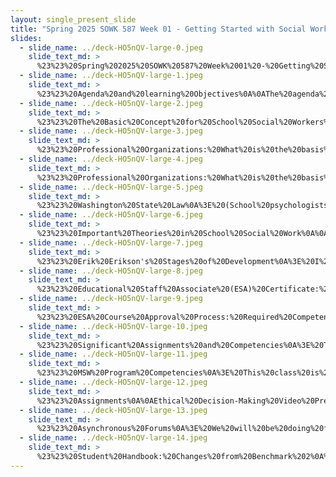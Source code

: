 ```yaml
---
layout: single_present_slide
title: "Spring 2025 SOWK 587 Week 01 - Getting Started with Social Work in Schools"
slides:
  - slide_name: ../deck-HO5nQV-large-0.jpeg
    slide_text_md: >
      %23%23%20Spring%202025%20SOWK%20587%20Week%2001%20-%20Getting%20Started%20with%20Social%20Work%20in%20Schools%0A%0Atitle:%20Spring%202025%20SOWK%20587%20Week%2001%20-%20Getting%20Started%20with%20Social%20Work%20in%20Schools%0Adate:%202025-01-24%2023:19:21%0Alocation:%20Heritage%20University%0Atags:%0A%20%20-%20Heritage%20University%0A%20%20-%20MSW%20Program%0A%20%20-%20SOWK%20587%0Apresentation_video:%20%3E%0A%20%20%22%22%0Adescription:%20%3E%0A%0AMost%20of%20our%20MSW%20students%20are%20placed%20in%20school-based%20practicums%20and%20have%20been%20practicing%20as%20school%20social%20workers.%20School%20social%20work%20is%20a%20distinct%20field%20of%20practice%20within%20social%20work%20with%20our%20own%20professional%20organization%20(%5BSchool%20Social%20Work%20Association%20of%20America%20(SSWAA)%5D(https://www.sswaa.org)%20and%20our%20state%20chapter%20%5BWashington%20Association%20of%20School%20Social%20Workers%20(WASSW)%5D(https://www.wassw.org)).%20The%20NASW%20includes%20it%20as%20an%20%5Barea%20of%20practice%5D(https://www.socialworkers.org/Practice/School-Social-Work)%20and%20the%20ability%20for%20members%20to%20apply%20to%20be%20a%20%5BCertified%20School%20Social%20Work%20Specialist%20(C-SSWS)%5D(https://www.socialworkers.org/Careers/Credentials-Certifications/Apply-for-NASW-Social-Work-Credentials/Certified-School-Social-Work-Specialist).%20This%20class%20provides%20those%20who%20complete%20this%20course%20will%20complete%20the%20educational%20requirements%20for%20an%20%5BEducational%20Staff%20Associate%20with%20an%20Endorsement%20in%20Social%20Work%5D(https://ospi.k12.wa.us/certification/educational-staff-associate-esa-certificates/esa-first-time-applicant/school-social-worker-first-time).%20Week%20one%20of%20Social%20Work%20in%20Schools%20is%20centered%20on%20laying%20the%20groundwork%20for%20what%20we%20think%20of%20as%20school%20social%20work%20and%20this%20course.%20Week%20one%20is%20synchronous,%20with%20class%20on%20Saturday%20(01/25/25).%0A%0AThe%20agenda%20for%20the%20in-person%20class%20is%20as%20follows:%0A%0A-%20Basis%20and%20Foundation%20of%20school%20social%20work%0A-%20Significant%20theories%20in%20school%20social%20work%0A-%20Reviewing%20course%20syllabus%20and%20assignments%0A-%20Developing%20groups%20for%20discussion%20forums%20for%20the%20semester%0A-%20Discuss%20updates%20to%20the%20student%20handbook%0A%0ALearning%20Objective%0A%0A-%20Define%20the%20role%20of%20school%20social%20workers%0A-%20Understand%20professional%20standards%20and%20organizations%0A-%20Identify%20the%20requirements%20and%20expectations%20for%20this%20class%0A%0A%0A
  - slide_name: ../deck-HO5nQV-large-1.jpeg
    slide_text_md: >
      %23%23%20Agenda%20and%20learning%20Objectives%0A%0AThe%20agenda%20for%20the%20in-person%20class%20is%20as%20follows:%0A%0A-%20Basis%20and%20Foundation%20of%20school%20social%20work%0A-%20Significant%20theories%20in%20school%20social%20work%0A-%20Reviewing%20course%20syllabus%20and%20assignments%0A-%20Developing%20groups%20for%20discussion%20forums%20for%20the%20semester%0A-%20Discuss%20updates%20to%20the%20student%20handbook%0A%0ALearning%20Objective%0A%0A-%20Define%20the%20role%20of%20school%20social%20workers%0A-%20Understand%20professional%20standards%20and%20organizations%0A-%20Identify%20the%20requirements%20and%20expectations%20for%20this%20class%0A%0A
  - slide_name: ../deck-HO5nQV-large-2.jpeg
    slide_text_md: >
      %23%23%20The%20Basic%20Concept%20for%20School%20Social%20Workers%0A%0A%3E%20At%20the%20most%20basic%20level,%20school%20social%20workers%20are%20supports%20that%20help%20meet%20at%20the%20intersection%20of%20%0A%0A-%20Home%0A-%20School%0A-%20Community%0A%0A%0A
  - slide_name: ../deck-HO5nQV-large-3.jpeg
    slide_text_md: >
      %23%23%20Professional%20Organizations:%20What%20is%20the%20basis%20of%20Social%20Work%20-%20NASW%0A%3E%20(National%20Association%20of%20Social%20Workers,%202012)%0A%3E%20The%20NASW%20is%20the%20national%20professional%20network%20for%20all%20social%20workers.%20They%20have%20developed%20a%20number%20of%20standards%20and%20area's%20of%20practice.%20They%20include:%0A%0A-%20Ethics%20and%20Values%0A-%20Qualifications%0A-%20Assessment%0A-%20Intervention%0A-%20Decision%20Making%20and%20Practice%20Evaluation%0A-%20Record%20Keeping%0A-%20Workload%20Management%0A-%20Professional%20Development%0A-%20Cultural%20Competence%0A-%20Interdisciplinary%20Leadership%20and%20Collaboration%0A-%20Advocacy%0A%0A%3E%20Some%20of%20the%20areas%20that%20social%20workers%20see%20having%20a%20role%20in%20is...%0A%0A-%20Education/School%20Reform%0A-%20Social%20Justice%0A-%20Multitier%20Interventions%0A%0A%3E%20This%20year%20(2022)%20is%20the%20first%20year%20that%20the%20Pasco%20School%20District%20is%20recognizing%20a%20national%20board%20certification%20equivalency.%20The%20NASW%20is%20the%20organization%20that%20offers%20%0A%0ACertified%20School%20Social%20Work%20Specialist%20(C-SSWS)%0A%0AMany%20of%20us%20are%20also%20independently%20licensed%20by%20the%20health%20department%20with%20credentials%20such%20as%20a%20LICSW.%0A%0A
  - slide_name: ../deck-HO5nQV-large-4.jpeg
    slide_text_md: >
      %23%23%20Professional%20Organizations:%20What%20is%20the%20basis%20of%20Social%20Work%20-%20SSWAA%0A%3E%20(School%20Social%20Worker%20Association%20of%20America,%20n.d.)%0A%3E%20Along%20with%20the%20NASW,%20there%20is%20a%20second%20related%20organization%20that%20is%20specifically%20focused%20on%20school%20social%20workers.%0A%0ARelated%20Services%0A%0A-%20Participating%20in%20special%20education%20assessment%20meetings%20as%20well%20as%20individual%20Educational%20Planning%20Meetings%0A-%20Working%20with%20those%20problems%20in%20a%20child's%20living%20situation%20that%20affect%20the%20child's%20adjustment%20in%20school.%20(home,%20school,%20and%20community)%0A-%20Preparing%20a%20social%20or%20developmental%20history%20on%20a%20child%20with%20a%20disability.%0A-%20Counseling%20(group,%20individual%20and/or%20family)%0A-%20Mobilizing%20family,%20school,%20and%20community%20resources%20to%20enable%20the%20child%20to%20learn%20as%20effectively%20as%20possible%20in%20his%20or%20her%20educational%20program%0A-%20Assisting%20in%20developing%20positive%20behavioral%20intervention%20strategies.%0A%0AServices%20To%20Students%0A%0A-%20Providing%20crisis%20intervention.%0A-%20Developing%20intervention%20strategies%20to%20increase%20academic%20success.%0A-%20Assisting%20with%20conflict%20resolution%20and%20anger%20management.%0A-%20Helping%20the%20child%20develop%20appropriate%20social%20interaction%20skills.%0A-%20Assisting%20the%20child%20in%20understanding%20and%20accepting%20self%20and%20others.%0A%0AServices%20To%20Parent/Families%0A%0A-%20Working%20with%20parents%20to%20facilitate%20their%20support%20in%20their%20children's%20school%20adjustment.%0A-%20Alleviating%20family%20stress%20to%20enable%20the%20child%20to%20function%20more%20effectively%20in%20school%20%26community.%0A-%20Assisting%20parents%20to%20access%20programs%20available%20to%20students%20with%20special%20needs.%0A-%20Assisting%20parents%20in%20accessing%20and%20utilizing%20school%20and%20community%20resources.%0A%0AServices%20To%20School%20Personnel%0A%0A-%20Providing%20staff%20with%20essential%20information%20to%20better%20understand%20factors%20(cultural,%20societal,%20economic,%20familial,%20health,%20etc.)%20affecting%20a%20student's%20performance%20and%20behavior.%0A-%20Assessing%20students%20with%20mental%20health%20concerns.%0A-%20Developing%20staff%20in-service%20training%20programs.%0A-%20Assisting%20teachers%20with%20behavior%20management.%0A-%20Providing%20direct%20support%20to%20staff.%0A%0ASchool-Community%20Liaison%0A%0A-%20Obtaining%20and%20coordinating%20community%20resources%20to%20meet%20students'%20needs.%0A-%20Helping%20school%20districts%20receive%20adequate%20support%20from%20social%20and%20mental%20health%20agencies.%0A-%20Advocating%20for%20new%20and%20improved%20community/school%20service%20to%20meet%20the%20needs%20of%20students%20and%20families.%0A-%20Helping%20the%20system%20respond%20effectively%20to%20each%20child's%20needs.%0A%0AServices%20To%20Districts%0A%0A-%20Assist%20in%20developing%20and%20implementing%20educational%20programs%20for%20children%20for%20exceptional%20children.%0A-%20Developing%20alternative%20programs%20for%20students%20with%20attendance%20concerns%20or%20involvement%20with%20the%20law.%0A-%20Identifying%20and%20reporting%20child%20abuse%20and%20neglect.%0A-%20Providing%20consultation%20regarding%20school%20law%20and%20school%20policy%20including%20IDEA%20and%20Section%20504.%0A-%20Providing%20case%20management%20for%20students%20and%20families%20requiring%20multiple%20resources.%0A%0A
  - slide_name: ../deck-HO5nQV-large-5.jpeg
    slide_text_md: >
      %23%23%20Washington%20State%20Law%0A%3E%20(School%20psychologists%20and%20social%20workers%20-%20Domains%20and%20roles%20RCW%20%C2%A7%2028A.410.044,%202018)%0A%3E%20Social%20workers%20are%20still%20a%20growing%20profession%20in%20schools%20across%20the%20nation%20and%20within%20Washington%20State.%20In%202018,%20there%20was%20the%20legislature%20updated%20the%20the%20RCW%20to%20includes%20some%20new%20definitions%20and%20descriptions%20for%20school%20counselors,%20school%20psychologists,%20and%20social%20workers.%20%0A%0A%0A__The%20purpose%20and%20role%20of%20the%20school%20social%20worker__%20is%20to%20provide%20an%20integral%20link%20between%20school,%20home,%20and%20community%20in%20helping%20students%20achieve%20academic%20and%20social%20success.%20This%20is%20accomplished%20by%20removing%20barriers%20and%20providing%20services%0A%0A-%20Mental%20health%20and%20academic%20counseling%0A-%20support%20for%20students%20and%20parents%0A-%20crisis%20prevention%20and%20intervention%0A-%20professional%20case%20management%0A-%20collaboration%20with%20other%20professionals,%20organizations,%20and%20community%20agencies%0A-%20advocacy%20for%20students%20and%20parents%0A%0ALeadership%20and%20professional%20expertise%0A%0A-%20formation%20of%20school%20discipline%20policies%20and%20procedures%0A-%20school-based%20mental%20health%20services%0A-%20crisis%20management%0A-%20implementation%20of%20social-emotional%20learning%0A-%20other%20support%20services%20that%20impact%20student%20academic%20and%20social-emotional%20success%0A%0A%0A
  - slide_name: ../deck-HO5nQV-large-6.jpeg
    slide_text_md: >
      %23%23%20Important%20Theories%20in%20School%20Social%20Work%0A%0A-%20Systems%20approach%0A-%20Ecological%20perspective%0A-%20Strengths%20perspective%0A-%20Developmental%20theories%0A-%20Evidence-based%20practice%0A-%20Attachment%20Theory%0A-%20Intrapychic%20Humanism%20Theory%0A-%20Play%20Therapy%0A-%20Crisis%20Theory%0A%0A
  - slide_name: ../deck-HO5nQV-large-7.jpeg
    slide_text_md: >
      %23%23%20Erik%20Erikson's%20Stages%20of%20Development%0A%3E%20I%20appreciate%20all%20of%20these%20theories.%20While%20the%20main%20focus%20of%20today's%20session%20is%20going%20to%20be%20related%20to%20the%20syllabus%20I%20wanted%20to%20spend%20a%20little%20time%20diving%20into%20some%20of%20this.%20I%20really%20like%20the%20framing%20of%20Erik%20Erikson.%0A%0APresentation%20I%20did%20as%20a%20parent%20night%0A%0A%3E%20Industry%20vs.%20Inferiority:%20This%20stage%20usually%20occurs%20between%20the%20ages%20of%206%20and%2012.%20%20The%20child%20does%20good%20%E2%80%9Cwork%E2%80%9D%20at%20this%20stage.%20This%20entails%20both%20school%20work%20and%20%20play%20outside%20of%20their%20family.%20Their%20%E2%80%9Cwork%E2%80%9D%20is%20to%20develop%20skills%20in%20new%20tasks.%20(p.%2014)%0A%0A%5BSmall%20Group%20Activity%5D%20Small%20groups%20discuss%20and%20then%20share%20back%20with%20whole%20group:%0A%0A-%20What%20if%20the%20student%20has%20ADHD%20or%20a%20disability%0A-%20How%20does%20this%20impact%20the%20work%20we%20do%20with%20our%20clients%0A-%20How%20do%20you%20see%20this%20with%20any%20current%20clients%0A%0A%0A
  - slide_name: ../deck-HO5nQV-large-8.jpeg
    slide_text_md: >
      %23%23%20Educational%20Staff%20Associate%20(ESA)%20Certificate:%20First%20Time%20Application%0A%3E%20This%20class%20has%20a%20unique%20aspect%20to%20it,%20that%20when%20you%20finish%20the%20class%20you%20will%20have%20completed%20one%20of%20the%20requirements%20towards%20obtaining%20a%20ESA.%0A%0AInfo%20can%20be%20found%20at:%20%3Chttps://ospi.k12.wa.us/certification/educational-staff-associate-esa-certificates%3E%0A%0AThe%20process%20is:%0A%0A-%20Master's%20degree%20in%20social%20work%20(official%20transcripts)%0A-%20Complete%20an%20ESA%20course%20approved%20by%20the%20Professional%20Educational%20Standards%20Board%20(PESB).%0A-%20Submit%20fingerprints%20for%20a%20background%20check%20if%20a%20valid%20certificate%20is%20not%20already%20on%20record%0A-%20Pay%20Fee%20and%20Apply%20%20at%20OSPI%0A%0A
  - slide_name: ../deck-HO5nQV-large-9.jpeg
    slide_text_md: >
      %23%23%20ESA%20Course%20Approval%20Process:%20Required%20Competencies%0A%3E%20Across%20this%20course,%20there%20is%20content%20for%20this%20course%20specifically%20designed%20(and%20approved)%20to%20provide%20the%20required%20content%20to%20be%20a%20approved%20ESA%20Course.%20The%20seven%20identified%20competencies%20are%20as%20follows:%0A%0AA.%20Demonstrate%20an%20understanding%20of%20school%20and%20special%20education%20laws%20and%20policies%20(national,%20state,%20and%20local)%20and%20their%20application%20to%20decision-making%20processes%20in%20the%20educational%20setting.%20%20%0AB.%20Understand%20and%20demonstrate%20knowledge%20of%20working%20within%20the%20culture%20of%20the%20schools,%20creating%20an%20environment%20that%20fosters%20safety,%20health,%20and%20learning%20for%20the%20students.%20%20%0AC.%20Demonstrate%20knowledge%20of%20appropriate%20resources%20in%20the%20school%20setting.%20%20%20%0AD.%20Demonstrate%20knowledge%20of%20collaboration%20with%20team%20members%20which%20may%20include%20parents,%20teachers,%20administrators,%20and%20others%20to%20support%20learning%20outcomes%20for%20all%20students.%20%20%0AE.%20Demonstrate%20knowledge%20of%20how%20to%20support%20the%20outcomes%20for%20all%20students%20through%20strategies%20such%20as%20scientifically-based%20practices,%20collaborative%20teaming,%20and%20ethical%20decision%20making.%20%20%0AF.%20Use%20professional%20standards%20to%20inform%20professional%20growth%20planning.%20%20%0AG.%20Demonstrate%20an%20understanding%20of%20the%20use%20of%20human,%20community,%20and%20technological%20resources.%20%20%0A%0AWhile%20these%20topics%20are%20broad%20and%20the%20content%20is%20interrelated%20across%20all%20of%20the%20content%20of%20the%20course,%20there%20are%20some%20days%20and%20activities%20that%20have%20been%20specifically%20designed%20to%20address%20these.%20You%20can%20see%20the%20table%20that%20shows%20which%20weeks%20and%20the%20format%20(e.g.,%20in-person%20or%20asynchronous)%20we%20will%20be%20focusing%20on%20each%20competency.%0A%0A%7C%20Required%20Outcomes%20%7C%20Week%20%7C%20Format%20%7C%0A%7C---%7C---%7C---%7C%0A%7C%20A.%20Demonstrate%20an%20understanding%20of%20school%20and%20special%20education%20laws%20and%20policies%20(national,%20state,%20and%20local)%20and%20their%20application%20to%20decision-making%20processes%20in%20the%20educational%20setting.%20%7C%204%20%7C%20Async%20%7C%0A%7C%20B.%20Understand%20and%20demonstrate%20knowledge%20of%20working%20within%20the%20culture%20of%20the%20schools,%20creating%20an%20environment%20that%20fosters%20safety,%20health,%20and%20learning%20for%20the%20students.%20%7C%203%20%26%207%20%7C%20Async%20%7C%0A%7C%20C.%20Demonstrate%20knowledge%20of%20appropriate%20resources%20in%20the%20school%20setting.%20%20%7C%2012%20%7C%20Sync/Async%20%7C%0A%7C%20D.%20Demonstrate%20knowledge%20of%20collaboration%20with%20team%20members%20which%20may%20include%20parents,%20teachers,%20administrators,%20and%20others%20to%20support%20learning%20outcomes%20for%20all%20students.%20%7C%205%20%7C%20Sync/Async%20%7C%0A%7C%20E.%20Demonstrate%20knowledge%20of%20how%20to%20support%20the%20outcomes%20for%20all%20students%20through%20strategies%20such%20as%20scientifically-based%20practices,%20collaborative%20teaming,%20and%20ethical%20decision%20making.%20%7C%206%20%26%2010%20%7C%20Sync/Async%20%7C%0A%7C%20F.%20Use%20professional%20standards%20to%20inform%20professional%20growth%20planning.%20%7C%2014%20%7C%20Async%20%7C%0A%7C%20G.%20Demonstrate%20an%20understanding%20of%20the%20use%20of%20human,%20community,%20and%20technological%20resources.%20%7C%208%20%7C%20Async%20%7C%0A%0A%3Cdiv%20style%3D%22text-align:%20center%22%20markdown%3D%221%22%3E%0AReference%0A%3C/div%3E%0A%3Cdiv%20style%3D%22margin:%200%200%200%202em;%20text-indent:%20-2em;%22%20markdown%3D%221%22%3E%0A%0AProfessional%20transitions%20to%20public%20schools%20course%20work%20requirement,%20WAC%20181-79A-224%20(2021).%20%3Chttps://app.leg.wa.gov/wac/default.aspx%3Fcite%3D181-79A-224%3E%0A%0A%3C/div%3E%0A%0A
  - slide_name: ../deck-HO5nQV-large-10.jpeg
    slide_text_md: >
      %23%23%20Significant%20Assignments%20and%20Competencies%0A%3E%20There%20are%20a%20number%20of%20activities%20and%20tasks%20that%20you%20will%20do%20to%20learn%20about%20and%20demonstrate%20these%20competencies.%0A%0AFirst%20there%20four%20(five%20if%20you%20count%20forums)%20significant%20assignments%20this%20semester:%0A%0AA-01%20School%20Intervention%20Assessment%20and%20Plan%0AA-03%20Ethical%20Decision-Making%20Video%20Presentation%0AA-04%20School-Related%20Problem%20Factsheet%0AA-05%20Social%20Policy%20Macro%20Issue%0A%0AThese%20all%20fit%20within%20a%20few%20of%20the%20competencies.%0A%0AIn%20my%20application%20for%20PESB,%20I%20also%20described%20a%20number%20of%20other%20ways%20that%20you%20will%20learn%20about%20this%20content:%0A%0A-%20Forums,%20small%20group%20discussions%0A-%20Course%20content%20(e.g.,%20lecture,%20content,%20and%20assignments)%0A-%20Special%20education%20law%20quiz%0A-%20Exploring%20due%20process%20hearings%20(forum)%0A-%20Role-play%20exercises%20(in%20class)%0A-%20Developing%20a%20professional%20growth%20plan%20(forum)%0A%0A
  - slide_name: ../deck-HO5nQV-large-11.jpeg
    slide_text_md: >
      %23%23%20MSW%20Program%20Competencies%0A%3E%20This%20class%20is%20also%20a%20bit%20odd,%20in%20there%20is%20no%20key%20assignment%20but%20we%20are%20still%20looking%20at%20two%20specific%20competencies%20for%20this%20class.%0A%0A%7C%20**EPAS%202022%20Competency**%20%7C%20**Behaviors%20(performance%20indicators)**%20%7C%20**Assessment**%3Cbr%3E%3Cbr%3E**Method(s)**%20%7C%0A%7C---%7C---%7C---%7C%0A%7C%20**Competency%203:**%20Engage%20Anti-Racism,%20Diversity,%20Equity,%20and%20Inclusion%20(ADEI)%20in%20Practice%20%7C%20a.%20%20%20%20%20Summarize%20internalized%20racial%20bias%20by%20self-reflecting%20on%20personal%20history,%20power,%20position,%20and%20opportunities%20for%20change.%3Cbr%3E%3Cbr%3Eb.%20%20%20%20%20Utilize%20social%20work%20research,%20community-based%20education,%20social%20justice%20practices,%20policy%20analysis%20and%20advocacy,%20and/or%20non-profit%20administration%20and%20leadership%20to%20dismantle%20structurally%20racist%20practices%20and%20policies.%20%7C%20School%20Intervention%20Assessment%20and%20Plan%20%7C%0A%7C%20**Competency%205:**%20Engage%20in%20Policy%20Practice%20%7C%20a.%20%20%20%20%20Examine%20social%20welfare%20policies%20at%20local,%20state,%20tribal,%20and%20federal%20levels%20to%20summarize%20best%20practice%20recommendations.%3Cbr%3E%3Cbr%3Eb.%20%20%20%20%20Assess%20social%20policy%20theory%20in%20the%20context%20of%20practice%20with%20diverse%20client%20populations%20and%20prepare%20recommendations%20for%20policy%20change.%20%7C%20Social%20Policy%20Macro%20Issue%20Assignment%3Cbr%3E%3Cbr%3ESocial%20Policy%20Macro%20Issue%20Assignment%20%7C%0A%0A%0A
  - slide_name: ../deck-HO5nQV-large-12.jpeg
    slide_text_md: >
      %23%23%20Assignments%0A%0AEthical%20Decision-Making%20Video%20Presentation%0A%3E%20Week%2006%20(02/25/25)%0A%0A-%2010-15%20min%20video%20posted%20in%20the%20forum%0A-%20Review%20a%20client%0A-%20Provide%20background%20and%20client%20description%0A-%20Review%20ethical%20dilemma%20and%20decision%20making%20model%0A%0A-%3E%20Rest%20I%20am%20still%20developing%20final%20rubric%20for...%0A%0ASchool-Related%20Problem%20Factsheet%0A%3E%20Week%2011%20(04/07/25)%0A%0A-%20Three-to-four-page%20factsheet%0A-%20Summarize%20a%20social%20problem%0A-%20Audience%20would%20be%20families/school%20personnel%20%0A-%20Include%20at%20least%2010%20sources%0A%0ASocial%20Policy%20Macro%20Issue%0A%3E%20Week%2013%20(04/21/25)%0A%0A-%20Policy%20brief%0A-%20School-related%20problem%20and%20School%20culture%0A-%20ADEI%20and%20Policy%20Reccomendations%0A%0ASchool%20Intervention%20Assessment%20%26%20Plan%0A%3E%20Week%2016%20(05/12/25)%0A%0A-%20Paper%20detailing%20assessment%20and%20plan%20with%20student%0A-%20Connection%20w/%20policy%20paper%0A-%20Self-reflect%20on%20personal%20biases%0A%0A
  - slide_name: ../deck-HO5nQV-large-13.jpeg
    slide_text_md: >
      %23%23%20Asynchronous%20Forums%0A%3E%20We%20will%20be%20doing%20forums%20a%20bit%20differently.%20Open%20to%20thoughts%0A%0A%0A-%20Four%20groups%20of%20six%0A-%20A%20set%20of%20topics%20that%20you%20can%20discuss%0A-%20Set%20number%20of%20replies%20(to%20prompts%20and%20peers)%0A-%20Leader%20each%20week,%20post%20a%20synthesis%0A%0A%5BTeam%20Picker%20Wheel%20-%20Randomize%20a%20List%20of%20Names%20into%20Group%5D(https://pickerwheel.com/tools/random-team-generator/)%0A%0A
  - slide_name: ../deck-HO5nQV-large-14.jpeg
    slide_text_md: >
      %23%23%20Student%20Handbook:%20Changes%20from%20Benchmark%202%0A%0A-%20Restructured%0A-%20Some%20of%20the%20policies%20are%20more%20defined%0A%0A
---
```

